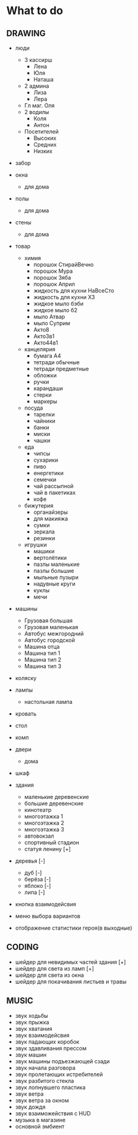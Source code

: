 # What to do

## DRAWING

* люди	
  * 3 кассирш
    * Лена
    * Юля
    * Наташа
  * 2 админа
    * Лиза
    * Лера
  * Гл маг. Оля
  * 2 водилы
    * Коля
    * Антон
  * Посетителей
    * Высоких
    * Средних
    * Низких
* забор
* окна
  * для дома
* полы
  * для дома
* стены
  * для дома
* товар
  * химия
    * порошок СтирайВечно
    * порошок Мура
    * порошок Зяба
    * порошок Април
    * жидкость для кухни НаВсеСто
    * жидкость для кухни Х3
    * жидкое мыло бэби
    * жидкое мыло б2
    * мыло Атвар
    * мыло Суприм
    * Акто8
    * Акто3в1
    * Акто44в1
  * канцелярия
    * бумага А4
    * тетради обычные
    * тетради предметные
    * обложки
    * ручки
    * карандаши
    * стерки
    * маркеры
  * посуда
    * тарелки
    * чайники
    * банки
    * миски
    * чашки
  * еда
    * чипсы
    * сухарики
    * пиво
    * енергетики
    * семечки
    * чай рассыпной
    * чай в пакетиках
    * кофе
  * бижутерия
    * органайзеры
    * для макияжа
    * сумки
    * зеркала
    * резинки
  * игрушки
    * машики
    * вертолётики
    * пазлы маленькие
    * пазлы большие
    * мыльные пузыри
    * надувные круги
    * куклы
    * мечи
* машины
  * Грузовая большая
  * Грузовая маленькая
  * Автобус межгородний
  * Автобус городской
  * Машина отца
  * Машина тип 1
  * Машина тип 2
  * Машина тип 3
* коляску
* лампы 
  * настольная лампа
* кровать
* стол
* комп
* двери
  * дома
* шкаф
* здания
  * маленькие деревенские
  * большие деревенские
  * кинотеатр
  * многоэтажка 1
  * многоэтажка 2
  * многоэтажка 3
  * автовокзал
  * спортивный стадион
  * статуя ленину [+]
* деревья [-]
  * дуб [-]
  * берёза [-]
  * яблоко [-]
  * липа [-]

* кнопка взаимодейсвия
* меню выбора вариантов
* отображение статистики героя(в выходные)

## CODING

* шейдер для невидимых частей здания [+]
* шейдер для света из ламп [+]
* шейдер для света из окна
* шейдер для покачивания листьев и травы

## MUSIC

* звук ходьбы
* звук прыжка
* звук хватания
* звук взаимодейсвия
* звук падающих коробок
* звук здавливания прессом
* звук машин
* звук машины подъезжающей сзади
* звук начала разговора
* звук пролетающих истребителей
* звук разбитого стекла
* звук лопнувшего пластика
* звук ветра
* звук ветра за окном
* звук дождя
* звук взаиможействия с HUD
* музыка в магазине
* основной эмбиент
